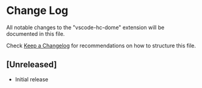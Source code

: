 # Change Log

All notable changes to the "vscode-hc-dome" extension will be documented in this file.

Check [Keep a Changelog](http://keepachangelog.com/) for recommendations on how to structure this file.

## [Unreleased]

- Initial release